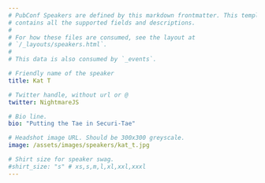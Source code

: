 ```yaml
---
# PubConf Speakers are defined by this markdown frontmatter. This template
# contains all the supported fields and descriptions.
#
# For how these files are consumed, see the layout at
# `/_layouts/speakers.html`.
#
# This data is also consumed by `_events`.

# Friendly name of the speaker
title: Kat T

# Twitter handle, without url or @
twitter: NightmareJS

# Bio line.
bio: "Putting the Tae in Securi-Tae"

# Headshot image URL. Should be 300x300 greyscale.
image: /assets/images/speakers/kat_t.jpg

# Shirt size for speaker swag.
#shirt_size: "s" # xs,s,m,l,xl,xxl,xxxl
---
```

